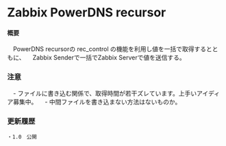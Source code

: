 Zabbix PowerDNS recursor
============

#### 概要 ###
　PowerDNS recursorの rec_control の機能を利用し値を一括で取得するとともに、
　Zabbix Senderで一括でZabbix Serverで値を送信する。
　
### 注意 ###

　- ファイルに書き込む関係で、取得時間が若干ズレています。上手いアイディア募集中。
　- 中間ファイルを書き込まない方法はないものか。

### 更新履歴 ###

	・1.0　公開
